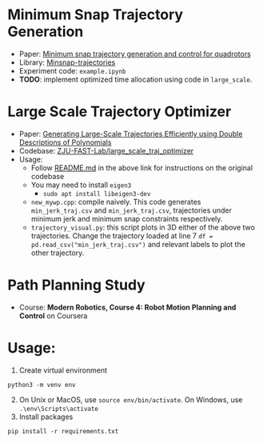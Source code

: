 # Minimum Snap Trajectory Generation
- Paper: [Minimum snap trajectory generation and control for quadrotors](https://ieeexplore.ieee.org/document/5980409)
- Library: [Minsnap-trajectories](https://pypi.org/project/minsnap-trajectories/)
- Experiment code: `example.ipynb`
- **TODO**: implement optimized time allocation using code in `large_scale`.

# Large Scale Trajectory Optimizer
- Paper: [Generating Large-Scale Trajectories Efficiently using Double Descriptions of Polynomials](https://ieeexplore.ieee.org/document/9561585)
- Codebase: [ZJU-FAST-Lab/large_scale_traj_optimizer](https://github.com/ZJU-FAST-Lab/large_scale_traj_optimizer/tree/main)
- Usage: 
    - Follow [README.md](https://github.com/ZJU-FAST-Lab/large_scale_traj_optimizer/blob/main/README.md) in the above link for instructions on the original codebase
    - You may need to install `eigen3`
        - `sudo apt install libeigen3-dev`
    - `new_mywp.cpp`: compile naively. This code generates `min_jerk_traj.csv` and `min_jerk_traj.csv`, trajectories under minimum jerk and minimum snap constraints respectively. 
    - `trajectory_visual.py`: this script plots in 3D either of the above two trajectories. Change the trajectory loaded at line 7 `df = pd.read_csv("min_jerk_traj.csv")` and relevant labels to plot the other trajectory.

# Path Planning Study
- Course: **Modern Robotics, Course 4: Robot Motion Planning and Control** on Coursera

# Usage:
1. Create virtual environment
```
python3 -m venv env
```
2. On Unix or MacOS, use `source env/bin/activate`. On Windows, use `.\env\Scripts\activate`
3. Install packages
```
pip install -r requirements.txt
```